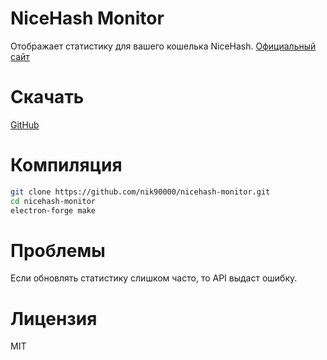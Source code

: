 # NiceHash Monitor
Отображает статистику для вашего кошелька NiceHash.
[Официальный сайт](https://megaworldnetwork.ru/nicehash-monitor)
# Скачать
[GitHub](https://github.com/nik90000/nicehash-monitor/releases)
# Компиляция

```sh
git clone https://github.com/nik90000/nicehash-monitor.git
cd nicehash-monitor
electron-forge make
```
# Проблемы
Если обновлять статистику слишком часто, то API выдаст ошибку.

# Лицензия
MIT